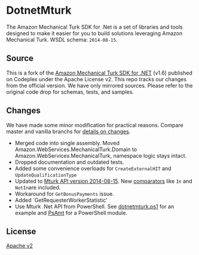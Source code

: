 # DotnetMturk

The Amazon Mechanical Turk SDK for .Net is a set of libraries and tools designed to make it easier for you to build solutions leveraging Amazon Mechanical Turk. WSDL schema: `2014-08-15`.

## Source

This is a fork of the [Amazon Mechanical Turk SDK for .NET](http://mturkdotnet.codeplex.com/) (v1.6) published on Codeplex under the Apache License v2. This repo tracks our changes from the official version. We have only mirrored sources. Please refer to the original code drop for schemas, tests, and samples.

## Changes

We have made some minor modification for practical reasons. Compare master and vanilla branchs for [details on changes](https://github.com/DeSciL/DotnetMturk/compare/vanilla...master).

- Merged code into single assembly. Moved Amazon.WebServices.MechanicalTurk.Domain to Amazon.WebServices.MechanicalTurk, namespace logic stays intact.
- Dropped documentation and outdated tests.
- Added some convenience overloads for `CreateExternalHIT` and `UpdateQualificationType`
- Updated to [Mturk API version 2014-08-15](http://docs.aws.amazon.com/AWSMechTurk/latest/AWSMturkAPI/ApiReference_WsdlLocationArticle.html). New [comparators](http://mechanicalturk.typepad.com/blog/2014/07/new-qualification-comparators-add-greater-flexibility-to-qualifications-.html) like `In` and `NotIn`are included.
- Workaround for `GetBonusPayments` issue.
- Added `GetRequesterWorkerStatistic'
- Use Mturk .Net API from PowerShell. See [dotnetmturk.ps1](https://github.com/DeSciL/DotnetMturk/blob/master/DotnetMturk.ps1) for an example and [PsAmt](https://github.com/DeSciL/PsAmt) for a PowerShell module.

## License

[Apache v2](https://github.com/DeSciL/DotnetMturk/blob/master/LICENSE)